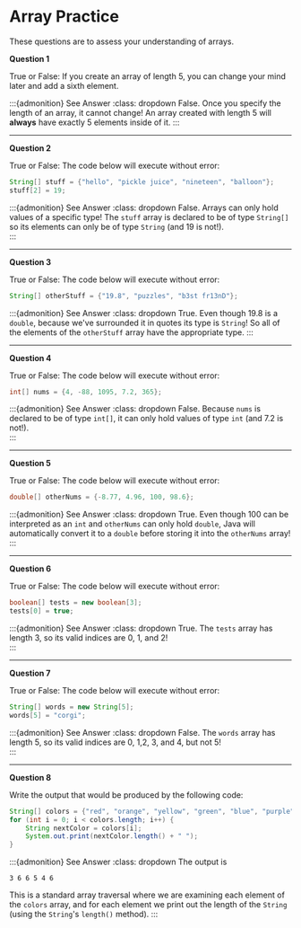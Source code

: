 # Array Practice

These questions are to assess your understanding of arrays.

**Question 1**

True or False: If you create an array of length 5, you can change your mind later and add a sixth element. 

:::{admonition} See Answer
:class: dropdown
False. Once you specify the length of an array, it cannot change! An array created with length 5 will **always** have exactly 5 elements inside of it. 
:::

<hr>

**Question 2**

True or False: The code below will execute without error: 
``` Java
String[] stuff = {"hello", "pickle juice", "nineteen", "balloon"};
stuff[2] = 19;
```

:::{admonition} See Answer
:class: dropdown
False. Arrays can only hold values of a specific type! The `stuff` array is declared to be of type `String[]` so its elements can only be of type `String` (and 19 is not!).  
:::

<hr>

**Question 3**

True or False: The code below will execute without error: 
``` Java
String[] otherStuff = {"19.8", "puzzles", "b3st fr13nD"};
```

:::{admonition} See Answer
:class: dropdown
True. Even though 19.8 is a `double`, because we've surrounded it in quotes its type is `String`! So all of the elements of the `otherStuff` array have the appropriate type. 
:::

<hr>

**Question 4**

True or False: The code below will execute without error: 
``` Java
int[] nums = {4, -88, 1095, 7.2, 365};
```

:::{admonition} See Answer
:class: dropdown
False. Because `nums` is declared to be of type `int[]`, it can only hold values of type `int` (and 7.2 is not!).  
:::

<hr>

**Question 5**

True or False: The code below will execute without error: 
``` Java
double[] otherNums = {-8.77, 4.96, 100, 98.6};
```

:::{admonition} See Answer
:class: dropdown
True. Even though 100 can be interpreted as an `int` and `otherNums` can only hold `double`, Java will automatically convert it to a `double` before storing it into the `otherNums` array!   
:::

<hr>

**Question 6**

True or False: The code below will execute without error: 
``` Java
boolean[] tests = new boolean[3];
tests[0] = true;
```

:::{admonition} See Answer
:class: dropdown
True. The `tests` array has length 3, so its valid indices are 0, 1, and 2!  
:::

<hr>

**Question 7**

True or False: The code below will execute without error: 
``` Java
String[] words = new String[5];
words[5] = "corgi";
```

:::{admonition} See Answer
:class: dropdown
False. The `words` array has length 5, so its valid indices are 0, 1,2, 3, and 4, but not 5!   
:::

<hr>

**Question 8**

Write the output that would be produced by the following code: 
``` Java
String[] colors = {"red", "orange", "yellow", "green", "blue", "purple"};
for (int i = 0; i < colors.length; i++) {
    String nextColor = colors[i];
    System.out.print(nextColor.length() + " ");
}
```

:::{admonition} See Answer
:class: dropdown
The output is
``` text
3 6 6 5 4 6 
``` 
This is a standard array traversal where we are examining each element of the `colors` array, and for each element we print out the length of the `String` (using the `String`'s `length()` method). 
:::
